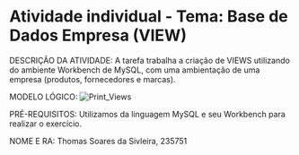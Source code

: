 # Atividade individual - Tema: Base de Dados Empresa (VIEW)

DESCRIÇÃO DA ATIVIDADE:
A tarefa trabalha a criação de VIEWS utilizando do ambiente Workbench de MySQL, com uma ambientação de uma empresa (produtos, fornecedores e marcas).

MODELO LÓGICO:
![Print_Views](https://github.com/ThomasJanoski/bancodedados-views/assets/69875687/21848dff-be85-4f27-9c6d-f7f3d50f35b0)

PRÉ-REQUISITOS:
Utilizamos da linguagem MySQL e seu Workbench para realizar o exercício.

NOME E RA:
Thomas Soares da Sivleira, 235751

